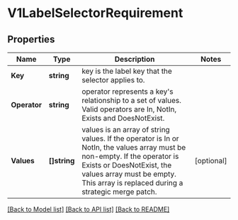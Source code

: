 # V1LabelSelectorRequirement

## Properties
Name | Type | Description | Notes
------------ | ------------- | ------------- | -------------
**Key** | **string** | key is the label key that the selector applies to. | 
**Operator** | **string** | operator represents a key&#39;s relationship to a set of values. Valid operators are In, NotIn, Exists and DoesNotExist. | 
**Values** | **[]string** | values is an array of string values. If the operator is In or NotIn, the values array must be non-empty. If the operator is Exists or DoesNotExist, the values array must be empty. This array is replaced during a strategic merge patch. | [optional] 

[[Back to Model list]](../README.md#documentation-for-models) [[Back to API list]](../README.md#documentation-for-api-endpoints) [[Back to README]](../README.md)



